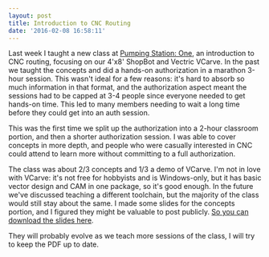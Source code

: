 ```yaml
---
layout: post
title: Introduction to CNC Routing
date: '2016-02-08 16:58:11'
---
```


Last week I taught a new class at [Pumping Station: One](https://pumpingstationone.org), an introduction to CNC routing, focusing on our 4'x8' ShopBot and Vectric VCarve. In the past we taught the concepts and did a hands-on authorization in a marathon 3-hour session. This wasn't ideal for a few reasons: it's hard to absorb so much information in that format, and the authorization aspect meant the sessions had to be capped at 3-4 people since everyone needed to get hands-on time. This led to many members needing to wait a long time before they could get into an auth session.

This was the first time we split up the authorization into a 2-hour classroom portion, and then a shorter authorization session. I was able to cover concepts in more depth, and people who were casually interested in CNC could attend to learn more without committing to a full authorization. 

The class was about 2/3 concepts and 1/3 a demo of VCarve. I'm not in love with VCarve: it's not free for hobbyists and is Windows-only, but it has basic vector design and CAM in one package, so it's good enough. In the future we've discussed teaching a different toolchain, but the majority of the class would still stay about the same. I made some slides for the concepts portion, and I figured they might be valuable to post publicly. [So you can download the slides here](https://s3.amazonaws.com/meshulam-web-content/2016/CNC+Presentation.pdf). 

They will probably evolve as we teach more sessions of the class, I will try to keep the PDF up to date.